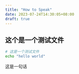 ```yaml
---
title: "How to Speak"
date: 2023-07-24T14:30:05+08:00
draft: true
---
```


## 这个是一个测试文件

``` bash
# 这是一个测试文件
echo "hello world"
```

这是一句话
